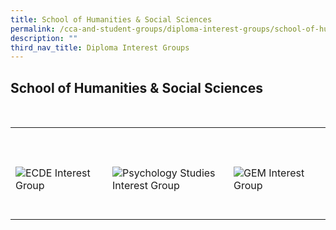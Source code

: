 ```yaml
---
title: School of Humanities & Social Sciences
permalink: /cca-and-student-groups/diploma-interest-groups/school-of-humanities-and-social-sciences
description: ""
third_nav_title: Diploma Interest Groups
---
```

## School of Humanities & Social Sciences

<div>
    <table>
        <tr>
            <td style="max-width:33%; vertical-align:bottom; border:none"><br>
                <a href="https://www.instagram.com/tpecde/" style="text-decoration: none">
                    <image src="/images/HSS/ECDE_button-01.png" style="display:block;margin-left:auto;margin-right:auto;" alt="ECDE Interest Group">
                    </image>
                </a>
            </td>
            <td style="max-width:33%; vertical-align:bottom; border:none"><br>
                <a href="https://www.instagram.com/t.psig/" style="text-decoration: none">
                    <image src="/images/HSS/PSYCH_button-01.png" style="display:block;margin-left:auto;margin-right:auto;" alt="Psychology Studies Interest Group">
                    </image>
                </a>
            </td>
            <td style="max-width:33%; vertical-align:bottom; border:none"><br>
                <a href="https://www.instagram.com/tpgem/" style="text-decoration: none">
                    <image src="/images/HSS/GEM_button-01.png" style="display:block;margin-left:auto;margin-right:auto;" alt="GEM Interest Group">
                    </image>
                </a>
            </td>
        </tr>
    </table>
</div>